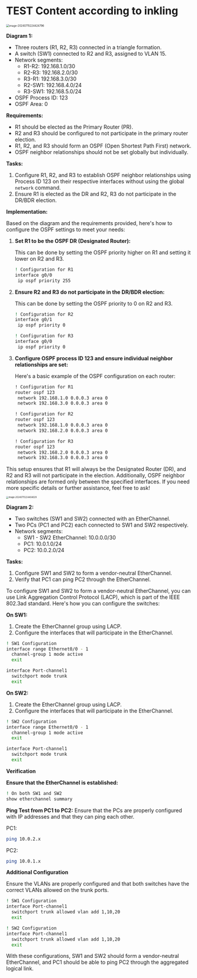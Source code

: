 

# TEST Content according to inkling

<img src="https://han.blob.core.windows.net/typora/image-20240715224424796.png" alt="image-20240715224424796" style="zoom:50%;" />   

**Diagram 1:**

- Three routers (R1, R2, R3) connected in a triangle formation.
- A switch (SW1) connected to R2 and R3, assigned to VLAN 15.
- Network segments:
  - R1-R2: 192.168.1.0/30
  - R2-R3: 192.168.2.0/30
  - R3-R1: 192.168.3.0/30
  - R2-SW1: 192.168.4.0/24
  - R3-SW1: 192.168.5.0/24
- OSPF Process ID: 123
- OSPF Area: 0

**Requirements:**

- R1 should be elected as the Primary Router (PR).
- R2 and R3 should be configured to not participate in the primary router election.
- R1, R2, and R3 should form an OSPF (Open Shortest Path First) network.
- OSPF neighbor relationships should not be set globally but individually.

**Tasks:** 

1. Configure R1, R2, and R3 to establish OSPF neighbor relationships using Process ID 123 on their respective interfaces without using the global `network` command.
2. Ensure R1 is elected as the DR and R2, R3 do not participate in the DR/BDR election.

**Implementation:**

Based on the diagram and the requirements provided, here's how to configure the OSPF settings to meet your needs:

1. **Set R1 to be the OSPF DR (Designated Router):**

   This can be done by setting the OSPF priority higher on R1 and setting it lower on R2 and R3. 

   ```bash
   ! Configuration for R1
   interface g0/0
    ip ospf priority 255
   ```

2. **Ensure R2 and R3 do not participate in the DR/BDR election:**

   This can be done by setting the OSPF priority to 0 on R2 and R3.

   ```bash
   ! Configuration for R2
   interface g0/1
    ip ospf priority 0

   ! Configuration for R3
   interface g0/0
    ip ospf priority 0
   ```

3. **Configure OSPF process ID 123 and ensure individual neighbor relationships are set:**

   Here's a basic example of the OSPF configuration on each router:

   ```txt
   ! Configuration for R1
   router ospf 123
    network 192.168.1.0 0.0.0.3 area 0
    network 192.168.3.0 0.0.0.3 area 0
   
   ! Configuration for R2
   router ospf 123
    network 192.168.1.0 0.0.0.3 area 0
    network 192.168.2.0 0.0.0.3 area 0
   
   ! Configuration for R3
   router ospf 123
    network 192.168.2.0 0.0.0.3 area 0
    network 192.168.3.0 0.0.0.3 area 0
   ```

This setup ensures that R1 will always be the Designated Router (DR), and R2 and R3 will not participate in the election. Additionally, OSPF neighbor relationships are formed only between the specified interfaces. If you need more specific details or further assistance, feel free to ask!

<img src="https://han.blob.core.windows.net/typora/image-20240715224404029.png" alt="image-20240715224404029" style="zoom:40%;" />     

**Diagram 2:**

- Two switches (SW1 and SW2) connected with an EtherChannel.
- Two PCs (PC1 and PC2) each connected to SW1 and SW2 respectively.
- Network segments:
  - SW1 - SW2 EtherChannel: 10.0.0.0/30
  - PC1: 10.0.1.0/24
  - PC2: 10.0.2.0/24

**Tasks:**

1. Configure SW1 and SW2 to form a vendor-neutral EtherChannel.
2. Verify that PC1 can ping PC2 through the EtherChannel.

To configure SW1 and SW2 to form a vendor-neutral EtherChannel, you can use Link Aggregation Control Protocol (LACP), which is part of the IEEE 802.3ad standard. Here's how you can configure the switches:

**On SW1:**

1. Create the EtherChannel group using LACP.
2. Configure the interfaces that will participate in the EtherChannel.

```bash
! SW1 Configuration
interface range Ethernet0/0 - 1
  channel-group 1 mode active
  exit

interface Port-channel1
  switchport mode trunk
  exit
```

**On SW2:**

1. Create the EtherChannel group using LACP.
2. Configure the interfaces that will participate in the EtherChannel.

```bash
! SW2 Configuration
interface range Ethernet0/0 - 1
  channel-group 1 mode active
  exit

interface Port-channel1
  switchport mode trunk
  exit
```

**Verification**

**Ensure that the EtherChannel is established:**

```bash
! On both SW1 and SW2
show etherchannel summary
```

**Ping Test from PC1 to PC2:** Ensure that the PCs are properly configured with IP addresses and that they can ping each other. 

PC1:

```bash
ping 10.0.2.x
```

PC2:

```bash
ping 10.0.1.x
```

**Additional Configuration**

Ensure the VLANs are properly configured and that both switches have the correct VLANs allowed on the trunk ports.

```bash
! SW1 Configuration
interface Port-channel1
  switchport trunk allowed vlan add 1,10,20
  exit
```

```bash
! SW2 Configuration
interface Port-channel1
  switchport trunk allowed vlan add 1,10,20
  exit
```

With these configurations, SW1 and SW2 should form a vendor-neutral EtherChannel, and PC1 should be able to ping PC2 through the aggregated logical link.